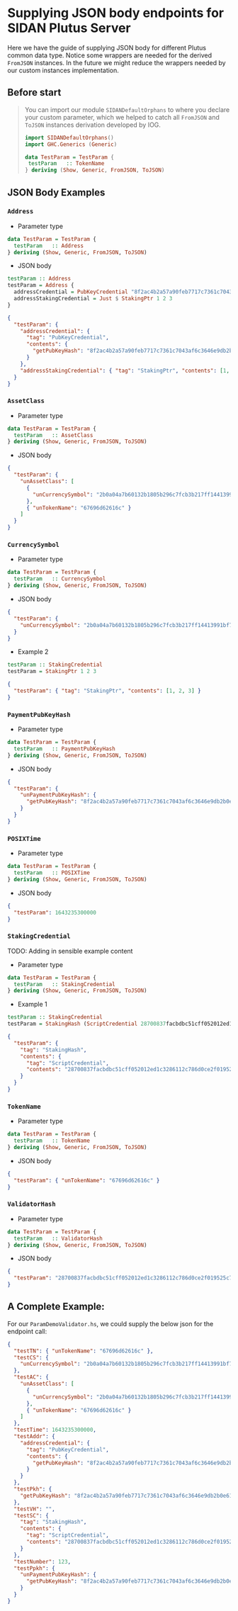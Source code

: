 # Supplying JSON body endpoints for SIDAN Plutus Server

Here we have the guide of supplying JSON body for different Plutus common data type. Notice some wrappers are needed for the derived `FromJSON` instances. In the future we might reduce the wrappers needed by our custom instances implementation.

## Before start

> You can import our module `SIDANDefaultOrphans` to where you declare your custom parameter, which we helped to catch all `FromJSON` and `ToJSON` instances derivation developed by IOG.
>
> ```haskell
> import SIDANDefaultOrphans()
> import GHC.Generics (Generic)
>
> data TestParam = TestParam {
>  testParam   :: TokenName
> } deriving (Show, Generic, FromJSON, ToJSON)
> ```

## JSON Body Examples

### `Address`

- Parameter type

```haskell
data TestParam = TestParam {
  testParam   :: Address
} deriving (Show, Generic, FromJSON, ToJSON)
```

- JSON body

```haskell
testParam :: Address
testParam = Address {
  addressCredential = PubKeyCredential "8f2ac4b2a57a90feb7717c7361c7043af6c3646e9db2b0e616482f73",
  addressStakingCredential = Just $ StakingPtr 1 2 3
}
```

```json
{
  "testParam": {
    "addressCredential": {
      "tag": "PubKeyCredential",
      "contents": {
        "getPubKeyHash": "8f2ac4b2a57a90feb7717c7361c7043af6c3646e9db2b0e616482f73"
      }
    },
    "addressStakingCredential": { "tag": "StakingPtr", "contents": [1, 2, 3] }
  }
}
```

### `AssetClass`

- Parameter type

```haskell
data TestParam = TestParam {
  testParam   :: AssetClass
} deriving (Show, Generic, FromJSON, ToJSON)
```

- JSON body

```json
{
  "testParam": {
    "unAssetClass": [
      {
        "unCurrencySymbol": "2b0a04a7b60132b1805b296c7fcb3b217ff14413991bf76f72663c30"
      },
      { "unTokenName": "67696d62616c" }
    ]
  }
}
```

### `CurrencySymbol`

- Parameter type

```haskell
data TestParam = TestParam {
  testParam   :: CurrencySymbol
} deriving (Show, Generic, FromJSON, ToJSON)
```

- JSON body

```json
{
  "testParam": {
    "unCurrencySymbol": "2b0a04a7b60132b1805b296c7fcb3b217ff14413991bf76f72663c30"
  }
}
```

- Example 2

```haskell
testParam :: StakingCredential
testParam = StakingPtr 1 2 3
```

```json
{
  "testParam": { "tag": "StakingPtr", "contents": [1, 2, 3] }
}
```

### `PaymentPubKeyHash`

- Parameter type

```haskell
data TestParam = TestParam {
  testParam   :: PaymentPubKeyHash
} deriving (Show, Generic, FromJSON, ToJSON)
```

- JSON body

```json
{
  "testParam": {
    "unPaymentPubKeyHash": {
      "getPubKeyHash": "8f2ac4b2a57a90feb7717c7361c7043af6c3646e9db2b0e616482f73"
    }
  }
}
```

### `POSIXTime`

- Parameter type

```haskell
data TestParam = TestParam {
  testParam   :: POSIXTime
} deriving (Show, Generic, FromJSON, ToJSON)
```

- JSON body

```json
{
  "testParam": 1643235300000
}
```

### `StakingCredential`

TODO: Adding in sensible example content

- Parameter type

```haskell
data TestParam = TestParam {
  testParam   :: StakingCredential
} deriving (Show, Generic, FromJSON, ToJSON)
```

- Example 1

```haskell
testParam :: StakingCredential
testParam = StakingHash (ScriptCredential 28700837facbdbc51cff052012ed1c3286112c786d0ce2f019525c76)
```

```json
{
  "testParam": {
    "tag": "StakingHash",
    "contents": {
      "tag": "ScriptCredential",
      "contents": "28700837facbdbc51cff052012ed1c3286112c786d0ce2f019525c76"
    }
  }
}
```

### `TokenName`

- Parameter type

```haskell
data TestParam = TestParam {
  testParam   :: TokenName
} deriving (Show, Generic, FromJSON, ToJSON)
```

- JSON body

```json
{
  "testParam": { "unTokenName": "67696d62616c" }
}
```

### `ValidatorHash`

- Parameter type

```haskell
data TestParam = TestParam {
  testParam   :: ValidatorHash
} deriving (Show, Generic, FromJSON, ToJSON)
```

- JSON body

```json
{
  "testParam": "28700837facbdbc51cff052012ed1c3286112c786d0ce2f019525c76"
}
```
## A Complete Example:

For our `ParamDemoValidator.hs`, we could supply the below json for the endpoint call:

```json
{
  "testTN": { "unTokenName": "67696d62616c" },
  "testCS": {
    "unCurrencySymbol": "2b0a04a7b60132b1805b296c7fcb3b217ff14413991bf76f72663c30"
  },
  "testAC": {
    "unAssetClass": [
      {
        "unCurrencySymbol": "2b0a04a7b60132b1805b296c7fcb3b217ff14413991bf76f72663c30"
      },
      { "unTokenName": "67696d62616c" }
    ]
  },
  "testTime": 1643235300000,
  "testAddr": {
    "addressCredential": {
      "tag": "PubKeyCredential",
      "contents": {
        "getPubKeyHash": "8f2ac4b2a57a90feb7717c7361c7043af6c3646e9db2b0e616482f73"
      }
    }
  },
  "testPkh": {
    "getPubKeyHash": "8f2ac4b2a57a90feb7717c7361c7043af6c3646e9db2b0e616482f73"
  },
  "testVH": "",
  "testSC": {
    "tag": "StakingHash",
    "contents": {
      "tag": "ScriptCredential",
      "contents": "28700837facbdbc51cff052012ed1c3286112c786d0ce2f019525c76"
    }
  },
  "testNumber": 123,
  "testPpkh": {
    "unPaymentPubKeyHash": {
      "getPubKeyHash": "8f2ac4b2a57a90feb7717c7361c7043af6c3646e9db2b0e616482f73"
    }
  }
}
```
